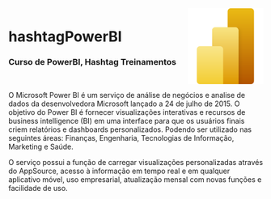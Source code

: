 <img src="powerbi_logo.svg" align="right" width="150">

# hashtagPowerBI

<h3>Curso de PowerBI, Hashtag Treinamentos</h3>
<br>

<p>O Microsoft Power BI é um serviço de análise de negócios e analise de dados da desenvolvedora Microsoft lançado a 24 de julho de 2015. O objetivo do Power BI é fornecer visualizações interativas e recursos de business intelligence (BI) em uma interface para que os usuários finais criem relatórios e dashboards personalizados. Podendo ser utilizado nas seguintes áreas: Finanças, Engenharia, Tecnologias de Informação, Marketing e Saúde.</p>

<p>O serviço possui a função de carregar visualizações personalizadas através do AppSource, acesso à informação em tempo real e em qualquer aplicativo móvel, uso empresarial, atualização mensal com novas funções e facilidade de uso.</p>
